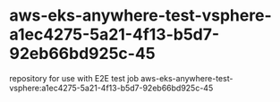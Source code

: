 # aws-eks-anywhere-test-vsphere-a1ec4275-5a21-4f13-b5d7-92eb66bd925c-45
repository for use with E2E test job aws-eks-anywhere-test-vsphere:a1ec4275-5a21-4f13-b5d7-92eb66bd925c-45
